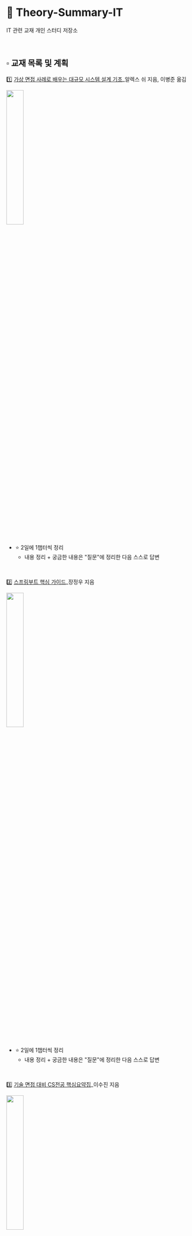# 🦕 Theory-Summary-IT
IT 관련 교재 개인 스터디 저장소


<br>

## ▫️ 교재 목록 및 계획
1️⃣ [가상 면접 사례로 배우는 대규모 시스템 설계 기초](https://www.yes24.com/Product/Goods/102819435)_알렉스 쉬 지음, 이병준 옮김

<img src="https://github.com/hayannn/Theory-Summary-IT/assets/102213509/0d6134fd-e825-4823-8b84-5b00f88d4df5" width="30%" height="30%">

- ⭐ 2일에 1챕터씩 정리
  - 내용 정리 + 궁금한 내용은 "질문"에 정리한 다음 스스로 답변

<br>

2️⃣ [스프링부트 핵심 가이드](https://www.yes24.com/Product/Goods/110142898)_장정우 지음

<img src="https://github.com/hayannn/Theory-Summary-IT/assets/102213509/a10394ec-2f88-455c-ad67-eead69c4d13a" width="30%" height="30%">

- ⭐ 2일에 1챕터씩 정리
  - 내용 정리 + 궁금한 내용은 "질문"에 정리한 다음 스스로 답변

<br>

3️⃣ [기술 면접 대비 CS전공 핵심요약집](https://www.yes24.com/Product/Goods/121769526)_이수진 지음

<img src="https://github.com/hayannn/Theory-Summary-IT/assets/102213509/522b1b02-b740-4bd6-b83a-22c0622d0232" width="30%" height="30%">

- ⭐ 1일에 작은 챕터 하나씩 정리
  - 내용 정리 + 궁금한 내용은 "질문"에 정리한 다음 스스로 답변
  - ex) Day1 - 1.1, Day2 - 1.2 …

<br>

## ▫️ 상세 계획
### Day1-2
- 2024/05/30 - 2024/05/31
  - 가상 면접 사례로 배우는 대규모 시스템 설계 기초 : CH1 사용자 수에 따른 규모 확장성
  - 스프링부트 핵심 가이드 : CH1 스프링부트란?
  - 기술 면접 대비 CS전공 핵심요약집 : CH1.1 운영체제, CH1.2 프로세스
  - ㅇㅇ

<br>

### Day3-4
- 2024/06/04 - 2024/06/05
  - 가상 면접 사례로 배우는 대규모 시스템 설계 기초 : CH2 개략적인 규모 측정
  - 스프링부트 핵심 가이드 : CH2 개발에 앞서 알면 좋은 기초 지식
  - 기술 면접 대비 CS전공 핵심요약집 : CH1.3 스케줄링, CH1.4 메모리 관리 전략
  - ㅇㅇ

<br>

### Day5-6
- 2024/06/06 - 2024/06/07
  - 가상 면접 사례로 배우는 대규모 시스템 설계 기초 : CH3 시스템 설계 면접 공략법
  - 스프링부트 핵심 가이드 : CH3 개발 환경 구성
  - 기술 면접 대비 CS전공 핵심요약집 : CH1.5 가상 메모리, CH 1.6 캐시 메모리
  - ㅇㅇ

<br>

### Day7-8
- 2024/06/08 - 2024/06/09
  - 가상 면접 사례로 배우는 대규모 시스템 설계 기초 : CH4 처리율 제한 장치의 설계
  - 스프링부트 핵심 가이드 : CH4 스프링 부트 애플리케이션 개발하기
  - 기술 면접 대비 CS전공 핵심요약집 : CH1.7 면접 전 요약 정리 + CH1.8 예상 면접 질문, CH 2.1 네트워크 계층
  - ㅇㅇ

<br>

### Day9-10
- 2024/06/10 - 2024/06/11
  - 가상 면접 사례로 배우는 대규모 시스템 설계 기초 : CH5. 안정 해시 설계
  - 스프링부트 핵심 가이드 : CH5. API를 작성하는 다양한 방법
  - 기술 면접 대비 CS전공 핵심요약집 : CH2.2 TCP와 UDP, CH2.3 HTTP
  - ㅇㅇ

<br>

### Day11-12
- 2024/06/12 - 2024/06/13
  - 가상 면접 사례로 배우는 대규모 시스템 설계 기초 : CH6. 키-값 저장소 설계
  - 스프링부트 핵심 가이드 : CH6. 데이터베이스 연동
  - 기술 면접 대비 CS전공 핵심요약집 : CH2.4 REST, CH2.5 면접 전 요약 정리 + CH 2.6 예상 면접 질문
  - ㅇㅇ

<br>

### Day 13-14
- 2024/06/14 - 2024/06/15
  - 가상 면접 사례로 배우는 대규모 시스템 설계 기초 : CH7. 분산 시스템을 위한 유일 ID 생성기 설계
  - 스프링부트 핵심 가이드 : CH7. 테스트 코드 작성하기
  - 기술 면접 대비 CS전공 핵심요약집 : CH3.1 데이터베이스의 종류, CH3.2 관계형 데이터베이스
  - ㅇㅇ

<br>

### Day 15-16
- 2024/06/16 - 2024/06/17
  - 가상 면접 사례로 배우는 대규모 시스템 설계 기초 : CH8. URL 단축키 설계
  - 스프링부트 핵심 가이드 : CH8. Spring Data JPA 활용
  - 기술 면접 대비 CS전공 핵심요약집 : CH3.3 트랜잭션, CH3.4 조인
  - ㅇㅇ

<br>

### Day 17-18
- 2024/06/18 - 2024/06/19
  - 가상 면접 사례로 배우는 대규모 시스템 설계 기초 : CH9. 웹 크롤러 설계
  - 스프링부트 핵심 가이드 : CH9. 연관관계 매핑
  - 기술 면접 대비 CS전공 핵심요약집 : CH3.5 면접 전 요약 정리 + CH3.6 예상 면접 질문, CH 4.1 복잡도
  - ㅇㅇ

<br>

### Day 19-20
- 2024/06/20 - 2024/06/21
  - 가상 면접 사례로 배우는 대규모 시스템 설계 기초 : CH10. 알림 시스템 설계
  - 스프링부트 핵심 가이드 : CH10. 유효성 검사와 예외 처리
  - 기술 면접 대비 CS전공 핵심요약집 : CH4.2 선형 자료구조, CH4.3 비선형 자료구조
  - ㅇㅇ

<br>

### Day 21-22
- 2024/06/22 - 2024/06/23
  - 가상 면접 사례로 배우는 대규모 시스템 설계 기초 : CH11. 뉴스 피드 시스템 설계
  - 스프링부트 핵심 가이드 : CH11. 액추에이터 활용하기
  - 기술 면접 대비 CS전공 핵심요약집 : CH4.4 면접 전 요약 정리 + CH 4.5 예상 면접 질문, CH5.1 정렬 알고리즘
  - ㅇㅇ

<br>

### Day 23-24
- 2024/06/24 - 2024/06/25
  - 가상 면접 사례로 배우는 대규모 시스템 설계 기초 : CH12. 채팅 시스템 설계
  - 스프링부트 핵심 가이드 : CH12. 서버 간 통신
  - 기술 면접 대비 CS전공 핵심요약집 : CH5.2 최소 신장 트리, CH5.3 최단 거리 알고리즘
  - ㅇㅇ

<br>

### Day 25-26
- 2024/06/26 - 2024/06/27
  - 가상 면접 사례로 배우는 대규모 시스템 설계 기초 : CH13. 검색어 자동완성 시스템
  - 스프링부트 핵심 가이드 : CH13. 서비스의 인증과 권한 부여
  - 기술 면접 대비 CS전공 핵심요약집 : CH5.4 면접 전 요약 정리 + CH5.5 예상 면접 질문, CH 6.1 개발 분야별 예상 질문
  - ㅇㅇ

<br>

### Day 27-28
- 2024/06/28 - 2024/06/29
  - 가상 면접 사례로 배우는 대규모 시스템 설계 기초 : CH14. 유튜브 설계
  - 기술 면접 대비 CS전공 핵심요약집 : CH6.2 자기소개서 작성, CH 6.3 포트폴리오 작성
  - ㅇㅇ

<br>

### Day 29-30
- 2024/06/30 - 2024/07/01
  - 가상 면접 사례로 배우는 대규모 시스템 설계 기초 : CH15. 구글 드라이브 설계
  - 기술 면접 대비 CS전공 핵심요약집 : CH6.4 코딩 테스트 준비, CH6.5 면접 준비
  - ㅇㅇ

<br>

### Day 31-32
- 2024/07/02 - 2024/07/03
  - 가상 면접 사례로 배우는 대규모 시스템 설계 기초 : CH16. 배움은 계속된다
  - 
  - ㅇㅇ

<br>


















ⓒ 2024. Hayan All rights reserved.
